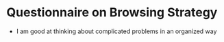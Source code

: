 # Questionnaire on Browsing Strategy

* I am good at thinking about complicated problems in an organized way
